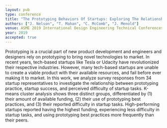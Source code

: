 ```yaml
---
layout: pub
type: conference
title: "The Prototyping Behaviors Of Startups: Exploring The Relationship Between Prototyping Behavior And The Financial Success Of Startups"
authors: ["J. Nelson", "T. Mahan", "C. McComb", "J. Menold"]
venue: ASME 2019 International Design Engineering Technical Conferences and Computers and Information in Engineering Conference
year: 2019
accepted: true
---
```

Prototyping is a crucial part of new product development and engineers and designers rely on prototyping to bring novel technologies to market. In recent years, tech-based startups like Tesla or Udacity have revolutionized their respective industries. However, many tech-based startups are unable to create a viable product with their available resources, and fail before ever making it to market. In this work, we analyze survey responses from 34 startup representatives to investigate the relationship between prototyping practice, startup success, and perceived difficulty of startup tasks. K-means cluster analysis shows three distinct groups, differentiated by (1) their amount of available funding, (2) their use of prototyping best practices, and (3) their reported difficulty in startup tasks. High-performing startups reported having the highest funding, experiencing less difficulty in startup tasks, and using prototyping best practices more frequently than their peers.

